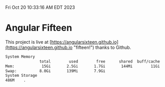 Fri Oct 20 10:33:16 AM EDT 2023

# Angular Fifteen


This project is live at [https://angularsixteen.github.io](https://angularsixteen.github.io "fifteen!") thanks to Github.

```bash
System Memory
               total        used        free      shared  buff/cache   available
Mem:            15Gi       2.5Gi       1.7Gi       144Mi        11Gi        12Gi
Swap:          8.0Gi       139Mi       7.9Gi
System Storage
486M	.
```
```bash
